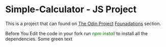 # Simple-Calculator - JS Project

This is a project that can found on [The Odin Project](https://www.theodinproject.com) [Founadations](https://www.theodinproject.com/paths/foundations/courses/foundations) section.

Before You Edit the code in your fork run <span style="color: green"> *npm install*</span> to install all the dependencies.
Some green text 
